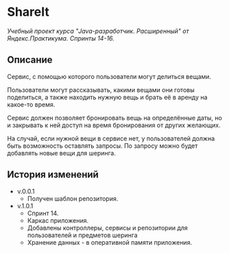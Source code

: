 # ShareIt

_Учебный проект курса "Java-разработчик. Расширенный" от Яндекс.Практикума.
Спринты 14-16._

## Описание

Сервис, с помощью которого пользователи могут делиться вещами.

Пользователи могут рассказывать, какими вещами они готовы поделиться, а также находить нужную вещь и брать её в аренду
на какое-то время.

Сервис должен позволяет бронировать вещь на определённые даты, но и закрывать к ней доступ на время бронирования от
других желающих.

На случай, если нужной вещи в сервисе нет, у пользователей должна быть возможность оставлять запросы. По запросу можно
будет добавлять новые вещи для шеринга.

## История изменений

- v.0.0.1
    - Получен шаблон репозитория.
- v.1.0.1
    - Спринт 14.
    - Каркас приложения.
    - Добавлены контроллеры, сервисы и репозитории для пользователей и предметов шеринга
    - Хранение данных - в оперативной памяти приложения.




